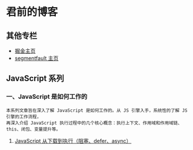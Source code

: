 # 君前的博客
## 其他专栏
- [掘金主页](https://juejin.im/user/5e17fc506fb9a02fff07946d)
- [segmentfault 主页](https://segmentfault.com/u/ieun)
## JavaScript 系列
### 一、JavaScript 是如何工作的
    本系列文章旨在深入了解 JavaScript 是如何工作的。从 JS 引擎入手，系统性的了解 JS 引擎的工作流程，
    再深入介绍 JavaScript 执行过程中的几个核心概念：执行上下文、作用域和作用域链、this、闭包、变量提升等。
1. [JavaScript 从下载到执行（阻塞、defer、async）](https://github.com/jeuino/Blog/issues/5)
